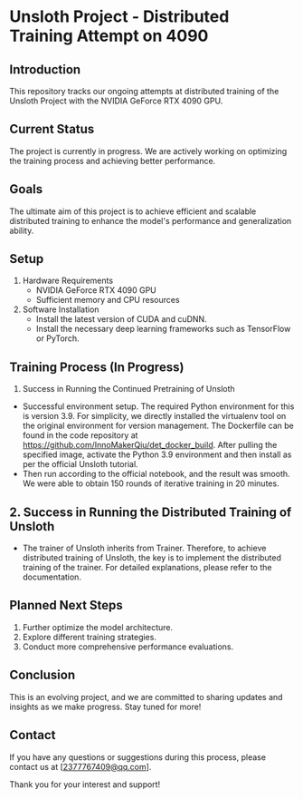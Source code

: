 # Unsloth Project - Distributed Training Attempt on 4090

## Introduction
This repository tracks our ongoing attempts at distributed training of the Unsloth Project with the NVIDIA GeForce RTX 4090 GPU.

## Current Status
The project is currently in progress. We are actively working on optimizing the training process and achieving better performance.

## Goals
The ultimate aim of this project is to achieve efficient and scalable distributed training to enhance the model's performance and generalization ability.

## Setup
1. Hardware Requirements
    - NVIDIA GeForce RTX 4090 GPU
    - Sufficient memory and CPU resources
2. Software Installation
    - Install the latest version of CUDA and cuDNN.
    - Install the necessary deep learning frameworks such as TensorFlow or PyTorch.

## Training Process (In Progress)
1. Success in Running the Continued Pretraining of Unsloth
 - Successful environment setup. The required Python environment for this is version 3.9. For simplicity, we directly installed the virtualenv tool on the original environment for version management. The Dockerfile can be found in the code repository at https://github.com/InnoMakerQiu/det_docker_build. After pulling the specified image, activate the Python 3.9 environment and then install as per the official Unsloth tutorial.
 - Then run according to the official notebook, and the result was smooth. We were able to obtain 150 rounds of iterative training in 20 minutes.

## 2. Success in Running the Distributed Training of Unsloth
 - The trainer of Unsloth inherits from Trainer. Therefore, to achieve distributed training of Unsloth, the key is to implement the distributed training of the trainer. For detailed explanations, please refer to the documentation.

## Planned Next Steps
1. Further optimize the model architecture.
2. Explore different training strategies.
3. Conduct more comprehensive performance evaluations.

## Conclusion
This is an evolving project, and we are committed to sharing updates and insights as we make progress. Stay tuned for more!

## Contact
If you have any questions or suggestions during this process, please contact us at [2377767409@qq.com].

Thank you for your interest and support!